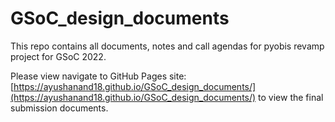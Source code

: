 # GSoC_design_documents

This repo contains all documents, notes and call agendas for pyobis revamp project for GSoC 2022.

Please view navigate to GitHub Pages site: [https://ayushanand18.github.io/GSoC_design_documents/](https://ayushanand18.github.io/GSoC_design_documents/) to view the final submission documents.
